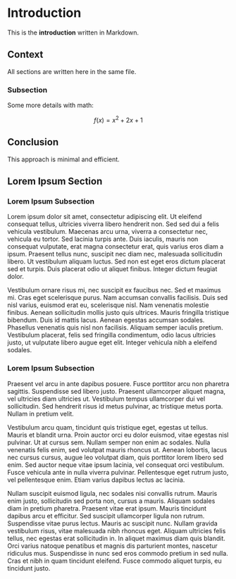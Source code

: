 # Introduction

This is the **introduction** written in Markdown.

## Context

All sections are written here in the same file.

### Subsection

Some more details with math:

$$
f(x) = x^2 + 2x + 1
$$

## Conclusion

This approach is minimal and efficient.

## Lorem Ipsum Section

### Lorem Ipsum Subsection

Lorem ipsum dolor sit amet, consectetur adipiscing elit. Ut eleifend consequat tellus, ultricies viverra libero hendrerit non. Sed sed dui a felis vehicula vestibulum. Maecenas arcu urna, viverra a consectetur nec, vehicula eu tortor. Sed lacinia turpis ante. Duis iaculis, mauris non consequat vulputate, erat magna consectetur erat, quis varius eros diam a ipsum. Praesent tellus nunc, suscipit nec diam nec, malesuada sollicitudin libero. Ut vestibulum aliquam luctus. Sed non est eget eros dictum placerat sed et turpis. Duis placerat odio ut aliquet finibus. Integer dictum feugiat dolor.

Vestibulum ornare risus mi, nec suscipit ex faucibus nec. Sed et maximus mi. Cras eget scelerisque purus. Nam accumsan convallis facilisis. Duis sed nisl varius, euismod erat eu, scelerisque nisl. Nam venenatis molestie finibus. Aenean sollicitudin mollis justo quis ultrices. Mauris fringilla tristique bibendum. Duis id mattis lacus. Aenean egestas accumsan sodales. Phasellus venenatis quis nisl non facilisis. Aliquam semper iaculis pretium. Vestibulum placerat, felis sed fringilla condimentum, odio lacus ultricies justo, ut vulputate libero augue eget elit. Integer vehicula nibh a eleifend sodales.

### Lorem Ipsum Subsection
Praesent vel arcu in ante dapibus posuere. Fusce porttitor arcu non pharetra sagittis. Suspendisse sed libero justo. Praesent ullamcorper aliquet magna, vel ultricies diam ultricies ut. Vestibulum tempus ullamcorper dui vel sollicitudin. Sed hendrerit risus id metus pulvinar, ac tristique metus porta. Nullam in pretium velit.

Vestibulum arcu quam, tincidunt quis tristique eget, egestas ut tellus. Mauris et blandit urna. Proin auctor orci eu dolor euismod, vitae egestas nisl pulvinar. Ut at cursus sem. Nullam semper non enim ac sodales. Nulla venenatis felis enim, sed volutpat mauris rhoncus ut. Aenean lobortis, lacus nec cursus cursus, augue leo volutpat diam, quis porttitor lorem libero sed enim. Sed auctor neque vitae ipsum lacinia, vel consequat orci vestibulum. Fusce vehicula ante in nulla viverra pulvinar. Pellentesque eget rutrum justo, vel pellentesque enim. Etiam varius dapibus lectus ac lacinia.

Nullam suscipit euismod ligula, nec sodales nisi convallis rutrum. Mauris enim justo, sollicitudin sed porta non, cursus a mauris. Aliquam sodales diam in pretium pharetra. Praesent vitae erat ipsum. Mauris tincidunt dapibus arcu et efficitur. Sed suscipit ullamcorper ligula non rutrum. Suspendisse vitae purus lectus. Mauris ac suscipit nunc. Nullam gravida vestibulum risus, vitae malesuada nibh rhoncus eget. Aliquam ultricies felis tellus, nec egestas erat sollicitudin in. In aliquet maximus diam quis blandit. Orci varius natoque penatibus et magnis dis parturient montes, nascetur ridiculus mus. Suspendisse in nunc sed eros commodo pretium in sed nulla. Cras et nibh in quam tincidunt eleifend. Fusce commodo aliquet turpis, eu tincidunt justo.